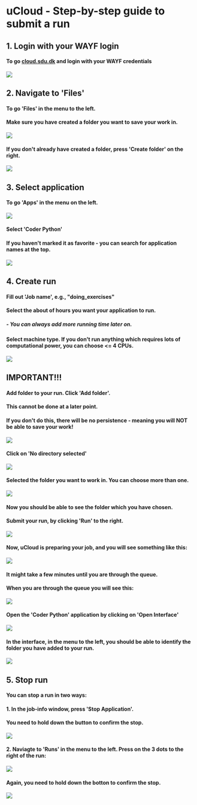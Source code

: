 # uCloud - Step-by-step guide to submit a run

## 1. Login with your WAYF login
#### To go [cloud.sdu.dk](cloud.sdu.dk) and login with your WAYF credentials


![](https://i.imgur.com/OKwwE37.png)


## 2. Navigate to 'Files'
#### To go 'Files' in the menu to the left.
#### Make sure you have created a folder you want to save your work in.
![](https://i.imgur.com/bAfjheN.png)

####  If you don't already have created a folder, press 'Create folder' on the right.

![](https://i.imgur.com/yC8mAkO.png)

## 3. Select application
#### To go 'Apps' in the menu on the left.

![](https://i.imgur.com/oWq2cYq.png)

#### Select 'Coder Python'
#### If you haven't marked it as favorite - you can search for application names at the top.
![](https://i.imgur.com/OOQWjbL.png)

## 4. Create run
#### Fill out 'Job name', e.g., "doing_exercises"

#### Select the about of hours you want your application to run.
##### - You can always add more running time later on.

#### Select machine type. If you don't run anything which requires lots of computational power, you can choose <= 4 CPUs.

![](https://i.imgur.com/MA22g7f.png)

## IMPORTANT!!!
#### Add folder to your run. Click 'Add folder'.
#### This cannot be done at a later point.
#### If you don't do this, there will be no persistence - meaning you will NOT be able to save your work!
![](https://i.imgur.com/kqKXjKa.png)

#### Click on 'No directory selected'
![](https://i.imgur.com/GjKZ8Fd.png)

#### Selected the folder you want to work in. You can choose more than one.
![](https://i.imgur.com/r2NmLi7.png)

#### Now you should be able to see the folder which you have chosen.
#### Submit your run, by clicking 'Run' to the right.

![](https://i.imgur.com/r2ifphg.png)

#### Now, uCloud is preparing your job, and you will see something like this:
![](https://i.imgur.com/SE9NGM3.png)
#### It might take a few minutes until you are through the queue.
#### When you are through the queue you will see this:
![](https://i.imgur.com/mrEp6aW.png)

#### Open the 'Coder Python' application by clicking on 'Open Interface'
![](https://i.imgur.com/THhs1eT.png)

#### In the interface, in the menu to the left, you should be able to identify the folder you have added to your run.

![](https://i.imgur.com/nByKfxG.png)

## 5. Stop run
#### You can stop a run in two ways:
#### 1. In the job-info window, press 'Stop Application'.
#### You need to hold down the button to confirm the stop.
![](https://i.imgur.com/1oPN0AR.png)
#### 2. Naviagte to 'Runs' in the menu to the left. Press on the 3 dots to the right of the run:

![](https://i.imgur.com/CV6Oq04.png)

#### Again, you need to hold down the botton to confirm the stop.
![](https://i.imgur.com/YUYzGha.png)
